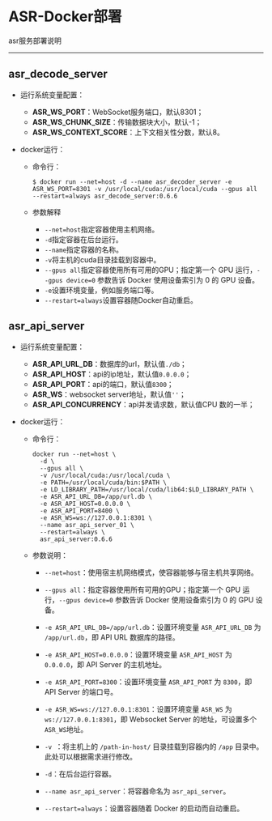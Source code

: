 # ASR-Docker部署

asr服务部署说明

---

## asr_decode_server

- 运行系统变量配置：
  - **ASR_WS_PORT**：WebSocket服务端口，默认8301；
  - **ASR_WS_CHUNK_SIZE**：传输数据块大小，默认-1；
  - **ASR_WS_CONTEXT_SCORE**：上下文相关性分数，默认8。

- docker运行：

  - 命令行：

    ```shell
    $ docker run --net=host -d --name asr_decoder_server -e ASR_WS_PORT=8301 -v /usr/local/cuda:/usr/local/cuda --gpus all --restart=always asr_decode_server:0.6.6
    ```

  - 参数解释

    - `--net=host`指定容器使用主机网络。
    - `-d`指定容器在后台运行。
    - `--name`指定容器的名称。
    - `-v`将主机的cuda目录挂载到容器中。
    - `--gpus all`指定容器使用所有可用的GPU；指定第一个 GPU 运行，`--gpus device=0` 参数告诉 Docker 使用设备索引为 0 的 GPU 设备。
    - `-e`设置环境变量，例如服务端口等。
    - `--restart=always`设置容器随Docker自动重启。

  

## asr_api_server

- 运行系统变量配置：

  - **ASR_API_URL_DB**：数据库的url，默认值`./db`；
  - **ASR_API_HOST**：api的ip地址，默认值`0.0.0.0`；
  - **ASR_API_PORT**：api的端口，默认值`8300`；
  - **ASR_WS**：websocket server地址，默认值`''`；
  - **ASR_API_CONCURRENCY**：api并发请求数，默认值CPU 数的一半；

- docker运行：
  - 命令行：

    ```shell
    docker run --net=host \
      -d \
      --gpus all \
      -v /usr/local/cuda:/usr/local/cuda \
      -e PATH=/usr/local/cuda/bin:$PATH \
      -e LD_LIBRARY_PATH=/usr/local/cuda/lib64:$LD_LIBRARY_PATH \
      -e ASR_API_URL_DB=/app/url.db \
      -e ASR_API_HOST=0.0.0.0 \
      -e ASR_API_PORT=8400 \
      -e ASR_WS=ws://127.0.0.1:8301 \
      --name asr_api_server_01 \
      --restart=always \
      asr_api_server:0.6.6
    ```
  
  - 参数说明：
  
    - `--net=host`：使用宿主机网络模式，使容器能够与宿主机共享网络。
  
    - `--gpus all`：指定容器使用所有可用的GPU；指定第一个 GPU 运行，`--gpus device=0` 参数告诉 Docker 使用设备索引为 0 的 GPU 设备。
  
    - `-e ASR_API_URL_DB=/app/url.db`：设置环境变量 `ASR_API_URL_DB` 为 `/app/url.db`，即 API URL 数据库的路径。
  
    - `-e ASR_API_HOST=0.0.0.0`：设置环境变量 `ASR_API_HOST` 为 `0.0.0.0`，即 API Server 的主机地址。
  
    - `-e ASR_API_PORT=8300`：设置环境变量 `ASR_API_PORT` 为 `8300`，即 API Server 的端口号。
  
    - `-e ASR_WS=ws://127.0.0.1:8301`：设置环境变量 `ASR_WS` 为 `ws://127.0.0.1:8301`，即 Websocket Server 的地址，可设置多个`ASR_WS`地址。
  
    - `-v `：将主机上的 `/path-in-host/` 目录挂载到容器内的 `/app` 目录中。此处可以根据需求进行修改。
  
    - `-d`：在后台运行容器。
  
    - `--name asr_api_server`：将容器命名为 `asr_api_server`。
  
    - `--restart=always`：设置容器随着 Docker 的启动而自动重启。
    
      
